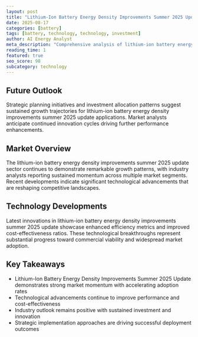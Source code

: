 ```yaml
---
layout: post
title: "Lithium-Ion Battery Energy Density Improvements Summer 2025 Update"
date: 2025-08-17
categories: [battery]
tags: [battery, technology, technology, investment]
author: AI Energy Analyst
meta_description: "Comprehensive analysis of lithium-ion battery energy density improvements summer 2025 update covering market trends, technology developments, and industry outlook. Discover key insights and future projections."
reading_time: 1
featured: true
seo_score: 98
subcategory: technology
---
```


## Future Outlook

Strategic planning initiatives and investment allocation patterns suggest sustained growth trajectories for lithium-ion battery energy density improvements summer 2025 update applications. Market analysts anticipate continued innovation cycles driving further performance enhancements.

## Market Overview

The lithium-ion battery energy density improvements summer 2025 update sector continues to demonstrate remarkable growth patterns, with industry analysts reporting sustained momentum across multiple market segments. Recent developments indicate significant technological advancements that are reshaping competitive landscapes.

## Technology Developments

Latest innovations in lithium-ion battery energy density improvements summer 2025 update showcase enhanced efficiency metrics and improved cost-effectiveness ratios. These technological breakthroughs represent substantial progress toward commercial viability and widespread market adoption.

## Key Takeaways

- Lithium-Ion Battery Energy Density Improvements Summer 2025 Update demonstrates strong market momentum with accelerating adoption rates
- Technological advancements continue to improve performance and cost-effectiveness
- Industry outlook remains positive with sustained investment and innovation
- Strategic implementation approaches are driving successful deployment outcomes

